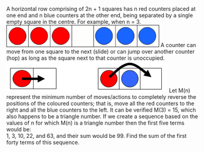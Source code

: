   A horizontal row comprising of 2n + 1 squares has n red counters placed at one end and n blue counters at the other end, being separated by a single empty square in the centre. For example, when n = 3.    <img src="project/images/p_321_swapping_counters_1.gif" />    A counter can move from one square to the next (slide) or can jump over another counter (hop) as long as the square next to that counter is unoccupied.    <img src="project/images/p_321_swapping_counters_2.gif" />    Let M(n) represent the minimum number of moves/actions to completely reverse the positions of the coloured counters; that is, move all the red counters to the right and all the blue counters to the left.  It can be verified M(3) = 15, which also happens to be a triangle number.    If we create a sequence based on the values of n for which M(n) is a triangle number then the first five terms would be:  <br>1, 3, 10, 22, and 63, and their sum would be 99.    Find the sum of the first forty terms of this sequence.  